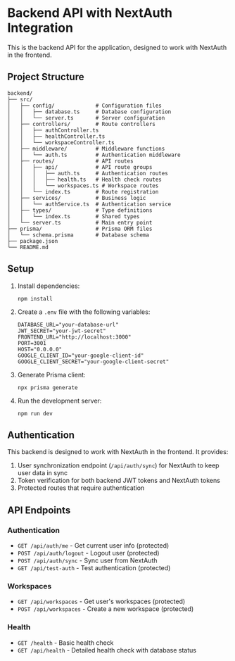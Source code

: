 # Backend API with NextAuth Integration

This is the backend API for the application, designed to work with NextAuth in the frontend.

## Project Structure

```
backend/
├── src/
│   ├── config/             # Configuration files
│   │   ├── database.ts     # Database configuration
│   │   └── server.ts       # Server configuration
│   ├── controllers/        # Route controllers
│   │   ├── authController.ts
│   │   ├── healthController.ts
│   │   └── workspaceController.ts
│   ├── middleware/         # Middleware functions
│   │   └── auth.ts         # Authentication middleware
│   ├── routes/             # API routes
│   │   ├── api/            # API route groups
│   │   │   ├── auth.ts     # Authentication routes
│   │   │   ├── health.ts   # Health check routes
│   │   │   └── workspaces.ts # Workspace routes
│   │   └── index.ts        # Route registration
│   ├── services/           # Business logic
│   │   └── authService.ts  # Authentication service
│   ├── types/              # Type definitions
│   │   └── index.ts        # Shared types
│   └── server.ts           # Main entry point
├── prisma/                 # Prisma ORM files
│   └── schema.prisma       # Database schema
├── package.json
└── README.md
```

## Setup

1. Install dependencies:
   ```
   npm install
   ```

2. Create a `.env` file with the following variables:
   ```
   DATABASE_URL="your-database-url"
   JWT_SECRET="your-jwt-secret"
   FRONTEND_URL="http://localhost:3000"
   PORT=3001
   HOST="0.0.0.0"
   GOOGLE_CLIENT_ID="your-google-client-id"
   GOOGLE_CLIENT_SECRET="your-google-client-secret"
   ```

3. Generate Prisma client:
   ```
   npx prisma generate
   ```

4. Run the development server:
   ```
   npm run dev
   ```

## Authentication

This backend is designed to work with NextAuth in the frontend. It provides:

1. User synchronization endpoint (`/api/auth/sync`) for NextAuth to keep user data in sync
2. Token verification for both backend JWT tokens and NextAuth tokens
3. Protected routes that require authentication

## API Endpoints

### Authentication
- `GET /api/auth/me` - Get current user info (protected)
- `POST /api/auth/logout` - Logout user (protected)
- `POST /api/auth/sync` - Sync user from NextAuth
- `GET /api/test-auth` - Test authentication (protected)

### Workspaces
- `GET /api/workspaces` - Get user's workspaces (protected)
- `POST /api/workspaces` - Create a new workspace (protected)

### Health
- `GET /health` - Basic health check
- `GET /api/health` - Detailed health check with database status 